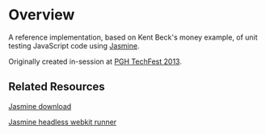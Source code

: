 # Overview
A reference implementation, based on Kent Beck's money example, of unit testing JavaScript code using [Jasmine](https://github.com/pivotal/jasmine).

Originally created in-session at [PGH TechFest 2013](http://pghtechfest.com/).

## Related Resources
[Jasmine download](https://github.com/pivotal/jasmine/downloads)

[Jasmine headless webkit runner](http://johnbintz.github.io/jasmine-headless-webkit/)
